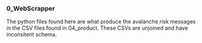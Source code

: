 ### 0_WebScrapper

The python files found here are what produce the avalanche risk messages in the CSV files found in 04_product.
These CSVs are unjoined and have inconsitent schema. 